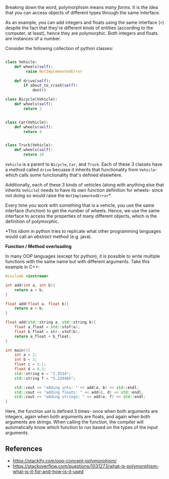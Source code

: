 Breaking down the word, polymorphism means *many forms*. It is the idea that you can access objects of different types through the same interface. 

As an example, you can add integers and floats using the same interface (`+`) despite the fact that they're different kinds of entities (according to the computer, at least), hence they are polymorphic. Both integers and floats are instances of a number. 

Consider the following collection of python classes:
```python

class Vehicle:
	def wheels(self):
		 raise NotImplementedError
	 
	def drive(self):
		if about_to_crash(self):
			dont()

class Bicycle(Vehicle):
	def wheels(self):
		return 2


class Car(Vehicle):
	def wheels(self):
		return 4


class Truck(Vehicle):
	def wheels(self):
		return 18
```

`Vehicle` is a parent to `Bicycle`, `Car`, and `Truck`. Each of these 3 classes have a method called `drive` becuase it inherits that functionality from `Vehicle`- which calls some functionality that's defined elsewhere.

Additionally, each of these 3 kinds of vehicles (along with anything else that inherits `Vehicle`) needs to have its own function definition for wheels- since not doing so would raise the `NotImplementedError`\*. 

Every time you work with something that is a vehicle, you use the same interface (function) to get the number of wheels. Hence, we use the same interface to access the properties of many different objects, which is the definition of polymorphic.


\*This idiom in python tries to replicate what other programming languages would call an *abstract* method (e.g. java).  

**Function / Method overloading**

In many OOP languages (except for python), it is possible to write multiple functions with the same name but with different arguments. Take this example in C++:

```c++
#include <iostream>

int add(int a, int b){
	return a + b;
}

float add(float a, float b){
	return a + b;
}

float add(std::string a, std::string b){
	float a_float = std::stof(a);
	float b_float = str::stof(b);
	return a_float + b_float;
}

int main(){
	int a = 2;
	int b = 3;
	float c = 2.1;
	float d = 4.3;
	std::string e = "2.3534";
	std::string f = "5.234465";

	std::cout << "adding ints: " << add(a, b) << std::endl;
	std::cout << "adding floats: " << add(c, d) << std::endl;
	std::cout << "adding strings: " << add(e, f) << std::endl;
}
```

Here, the function `add` is defined 3 times- once when both arguments are integers, again when both arguments are floats, and again when both arguments are strings. When calling the function, the compiler will automatically know which function to run based on the types of the input arguments. 



## References
- https://stackify.com/oop-concept-polymorphism/
- https://stackoverflow.com/questions/1031273/what-is-polymorphism-what-is-it-for-and-how-is-it-used